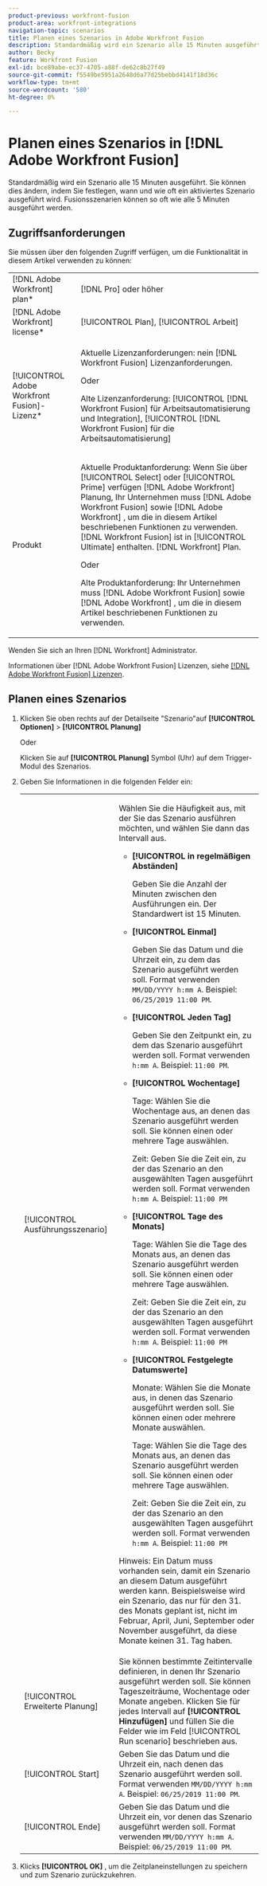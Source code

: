 ```yaml
---
product-previous: workfront-fusion
product-area: workfront-integrations
navigation-topic: scenarios
title: Planen eines Szenarios in Adobe Workfront Fusion
description: Standardmäßig wird ein Szenario alle 15 Minuten ausgeführt. Sie können dies ändern, indem Sie festlegen, wann und wie oft ein aktiviertes Szenario ausgeführt wird.
author: Becky
feature: Workfront Fusion
exl-id: bce89abe-ec37-4705-a88f-de62c8b27f49
source-git-commit: f5549be5951a2648d6a77d25bebbd4141f18d36c
workflow-type: tm+mt
source-wordcount: '580'
ht-degree: 0%

---
```


# Planen eines Szenarios in [!DNL Adobe Workfront Fusion]

Standardmäßig wird ein Szenario alle 15 Minuten ausgeführt. Sie können dies ändern, indem Sie festlegen, wann und wie oft ein aktiviertes Szenario ausgeführt wird. Fusionsszenarien können so oft wie alle 5 Minuten ausgeführt werden.

## Zugriffsanforderungen

Sie müssen über den folgenden Zugriff verfügen, um die Funktionalität in diesem Artikel verwenden zu können:

<table style="table-layout:auto">   
 <col> 
 <col> 
 <tbody> 
  <tr> 
    <td role="rowheader">[!DNL Adobe Workfront] plan*</td> 
   <td> <p>[!DNL Pro] oder höher</p> </td> 
  </tr> 
  <tr data-mc-conditions=""> 
   <td role="rowheader">[!DNL Adobe Workfront] license*</td> 
   <td> <p>[!UICONTROL Plan], [!UICONTROL Arbeit]</p> </td> 
  </tr> 
  <tr> 
   <td role="rowheader">[!UICONTROL Adobe Workfront Fusion]-Lizenz*</td> 
  <td>
   <p>Aktuelle Lizenzanforderungen: nein [!DNL Workfront Fusion] Lizenzanforderungen.</p>
   <p>Oder</p>
   <p>Alte Lizenzanforderung: [!UICONTROL [!DNL Workfront Fusion] für Arbeitsautomatisierung und Integration], [!UICONTROL [!DNL Workfront Fusion] für die Arbeitsautomatisierung]</p>
   </td>    </tr> 
  <tr> 
   <td role="rowheader">Produkt</td> 
   <td>
   <p>Aktuelle Produktanforderung: Wenn Sie über [!UICONTROL Select] oder [!UICONTROL Prime] verfügen [!DNL Adobe Workfront] Planung, Ihr Unternehmen muss [!DNL Adobe Workfront Fusion] sowie [!DNL Adobe Workfront] , um die in diesem Artikel beschriebenen Funktionen zu verwenden. [!DNL Workfront Fusion] ist in [!UICONTROL Ultimate] enthalten. [!DNL Workfront] Plan.</p>
   <p>Oder</p>
   <p>Alte Produktanforderung: Ihr Unternehmen muss [!DNL Adobe Workfront Fusion] sowie [!DNL Adobe Workfront] , um die in diesem Artikel beschriebenen Funktionen zu verwenden.</p>
   </td> 
  </tr> 
 </tbody> 
</table>

Wenden Sie sich an Ihren [!DNL Workfront] Administrator.

Informationen über [!DNL Adobe Workfront Fusion] Lizenzen, siehe [[!DNL Adobe Workfront Fusion] Lizenzen](../../workfront-fusion/get-started/license-automation-vs-integration.md).

## Planen eines Szenarios

1. Klicken Sie oben rechts auf der Detailseite &quot;Szenario&quot;auf **[!UICONTROL Optionen]** > **[!UICONTROL Planung]**

   Oder

   Klicken Sie auf **[!UICONTROL Planung]** Symbol (Uhr) auf dem Trigger-Modul des Szenarios.

1. Geben Sie Informationen in die folgenden Felder ein:

   <table style="table-layout:auto">   
    <col> 
    <col> 
    <tbody> 
     <tr> 
      <td role="rowheader">[!UICONTROL Ausführungsszenario]</td> 
      <td> <p>Wählen Sie die Häufigkeit aus, mit der Sie das Szenario ausführen möchten, und wählen Sie dann das Intervall aus.</p> 
       <ul> 
        <li> <p><strong>[!UICONTROL in regelmäßigen Abständen]</strong> </p> <p>Geben Sie die Anzahl der Minuten zwischen den Ausführungen ein. Der Standardwert ist 15 Minuten.</p> </li> 
        <li> <p><strong>[!UICONTROL Einmal]</strong> </p> <p>Geben Sie das Datum und die Uhrzeit ein, zu dem das Szenario ausgeführt werden soll. Format verwenden <code>MM/DD/YYYY h:mm A</code>. Beispiel: <code>06/25/2019 11:00 PM</code>.</p> </li> 
        <li> <p><strong>[!UICONTROL Jeden Tag]</strong> </p> <p>Geben Sie den Zeitpunkt ein, zu dem das Szenario ausgeführt werden soll. Format verwenden <code>h:mm A</code>. Beispiel: <code>11:00 PM</code>.</p> </li> 
        <li> <p><strong>[!UICONTROL Wochentage]</strong> </p> <p>Tage: Wählen Sie die Wochentage aus, an denen das Szenario ausgeführt werden soll. Sie können einen oder mehrere Tage auswählen.</p> <p>Zeit: Geben Sie die Zeit ein, zu der das Szenario an den ausgewählten Tagen ausgeführt werden soll. Format verwenden <code>h:mm A</code>. Beispiel: <code>11:00 PM</code></p> </li> 
        <li> <p><strong>[!UICONTROL Tage des Monats]</strong> </p> <p>Tage: Wählen Sie die Tage des Monats aus, an denen das Szenario ausgeführt werden soll. Sie können einen oder mehrere Tage auswählen.</p> <p>Zeit: Geben Sie die Zeit ein, zu der das Szenario an den ausgewählten Tagen ausgeführt werden soll. Format verwenden <code>h:mm A</code>. Beispiel: <code>11:00 PM</code></p> </li> 
        <li> <p><strong>[!UICONTROL Festgelegte Datumswerte]</strong> </p> <p>Monate: Wählen Sie die Monate aus, in denen das Szenario ausgeführt werden soll. Sie können einen oder mehrere Monate auswählen.</p> <p>Tage: Wählen Sie die Tage des Monats aus, an denen das Szenario ausgeführt werden soll. Sie können einen oder mehrere Tage auswählen.</p> <p>Zeit: Geben Sie die Zeit ein, zu der das Szenario an den ausgewählten Tagen ausgeführt werden soll. Format verwenden <code>h:mm A</code>. Beispiel: <code>11:00 PM</code></p> </li> 
       </ul> <p>Hinweis: Ein Datum muss vorhanden sein, damit ein Szenario an diesem Datum ausgeführt werden kann. Beispielsweise wird ein Szenario, das nur für den 31. des Monats geplant ist, nicht im Februar, April, Juni, September oder November ausgeführt, da diese Monate keinen 31. Tag haben.</p> </td> 
     </tr> 
     <tr> 
      <td role="rowheader">[!UICONTROL Erweiterte Planung]</td> 
      <td>Sie können bestimmte Zeitintervalle definieren, in denen Ihr Szenario ausgeführt werden soll. Sie können Tageszeiträume, Wochentage oder Monate angeben. Klicken Sie für jedes Intervall auf <strong>[!UICONTROL Hinzufügen]</strong> und füllen Sie die Felder wie im Feld [!UICONTROL Run scenario] beschrieben aus.</td> 
     </tr> 
     <tr> 
      <td role="rowheader">[!UICONTROL Start]</td> 
      <td>Geben Sie das Datum und die Uhrzeit ein, nach denen das Szenario ausgeführt werden soll. Format verwenden <code>MM/DD/YYYY h:mm A</code>. Beispiel: <code>06/25/2019 11:00 PM</code>.</td> 
     </tr> 
     <tr> 
      <td role="rowheader">[!UICONTROL Ende]</td> 
      <td>Geben Sie das Datum und die Uhrzeit ein, vor denen das Szenario ausgeführt werden soll. Format verwenden <code>MM/DD/YYYY h:mm A</code>. Beispiel: <code>06/25/2019 11:00 PM</code>.</td> 
     </tr> 
    </tbody> 
   </table>

1. Klicks **[!UICONTROL OK]** , um die Zeitplaneinstellungen zu speichern und zum Szenario zurückzukehren.
